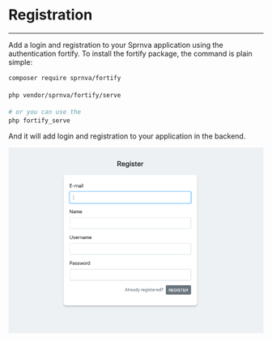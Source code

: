 # Registration
---
Add a login and registration to your Sprnva application using the authentication fortify. To install the fortify package, the command is plain simple:
```bash
composer require sprnva/fortify

php vendor/sprnva/fortify/serve

# or you can use the
php fortify_serve
```
And it will add login and registration to your application in the backend.

![alt text](public/storage/images/register.png)